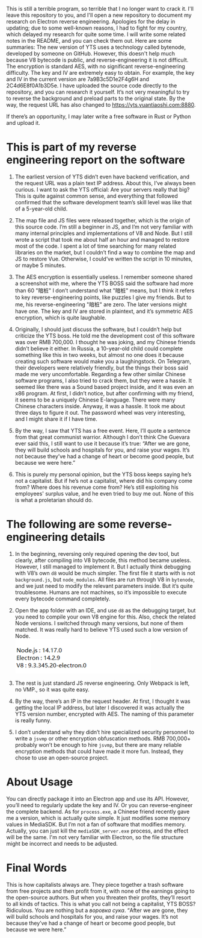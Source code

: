 This is still a terrible program, so terrible that I no longer want to crack it. I'll leave this repository to you, and I'll open a new repository to document my research on Electron reverse engineering.
Apologies for the delay in updating; due to some well-known reasons, I had to fight for my country, which delayed my research for quite some time. I will write some related notes in the README, and you can check them out.
Here are some summaries: The new version of YTS uses a technology called bytenode, developed by someone on GitHub. However, this doesn't help much because V8 bytecode is public, and reverse-engineering it is not difficult.
The encryption is standard AES, with no significant reverse-engineering difficulty. The key and IV are extremely easy to obtain. For example, the key and IV in the current version are 7a9B3c5D1e2F4g6H and 2C4d6E8f0A1b3D5e.
I have uploaded the source code directly to the repository, and you can research it yourself. It’s not very meaningful to try to reverse the background and preload parts to the original state.
By the way, the request URL has also changed to https://yts.yuantiaoshi.com:8880.

If there’s an opportunity, I may later write a free software in Rust or Python and upload it.

# This is part of my reverse engineering report on the software

1. The earliest version of YTS didn’t even have backend verification, and the request URL was a plain text IP address. About this, I’ve always been curious. I want to ask the YTS official: Are your servers really that big? This is quite against common sense, and everything that followed confirmed that the software development team’s skill level was like that of a 5-year-old child.
   
2. The map file and JS files were released together, which is the origin of this source code. I’m still a beginner in JS, and I’m not very familiar with many internal principles and implementations of V8 and Node. But I still wrote a script that took me about half an hour and managed to restore most of the code. I spent a lot of time searching for many related libraries on the market, but I couldn’t find a way to combine the map and JS to restore Vue. Otherwise, I could’ve written the script in 10 minutes, or maybe 5 minutes.

3. The AES encryption is essentially useless. I remember someone shared a screenshot with me, where the YTS BOSS said the software had more than 60 "暗桩" I don’t understand what "暗桩" means, but I think it refers to key reverse-engineering points, like puzzles I give my friends. But to me, his reverse-engineering "暗桩" are zero. The later versions might have one. The key and IV are stored in plaintext, and it’s symmetric AES encryption, which is quite laughable.

4. Originally, I should just discuss the software, but I couldn’t help but criticize the YTS boss. He told me the development cost of this software was over RMB 700,000. I thought he was joking, and my Chinese friends didn’t believe it either. In Russia, a 10-year-old child could complete something like this in two weeks, but almost no one does it because creating such software would make you a laughingstock. On Telegram, their developers were relatively friendly, but the things their boss said made me very uncomfortable. Regarding a few other similar Chinese software programs, I also tried to crack them, but they were a hassle. It seemed like there was a Sound based project inside, and it was even an x86 program. At first, I didn’t notice, but after confirming with my friend, it seems to be a uniquely Chinese E-language. There were many Chinese characters inside. Anyway, it was a hassle. It took me about three days to figure it out. The password wheel was very interesting, and I might share it if I have time.

5. By the way, I saw that YTS has a free event. Here, I’ll quote a sentence from that great communist warrior. Although I don’t think Che Guevara ever said this, I still want to use it because it’s true:
   “After we are gone, they will build schools and hospitals for you, and raise your wages. It’s not because they’ve had a change of heart or become good people, but because we were here.”

6. This is purely my personal opinion, but the YTS boss keeps saying he’s not a capitalist. But if he’s not a capitalist, where did his company come from? Where does his revenue come from? He’s still exploiting his employees' surplus value, and he even tried to buy me out. None of this is what a proletarian should do.

# The following are some reverse-engineering details

1. In the beginning, reversing only required opening the dev tool, but clearly, after compiling into V8 bytecode, this method became useless. However, I still managed to implement it. But I actually think debugging with V8’s own `d8` would be much simpler. The first file it starts with is not `background.js`, but `node_modules`. All files are run through V8 in `bytenode`, and we just need to modify the relevant parameters inside. But it’s quite troublesome. Humans are not machines, so it’s impossible to execute every bytecode command completely.

2. Open the app folder with an IDE, and use `d8` as the debugging target, but you need to compile your own V8 engine for this. Also, check the related Node versions. I switched through many versions, but none of them matched. It was really hard to believe YTS used such a low version of Node.  
   ![截图](./versionInfo.png)

3. The rest is just standard JS reverse engineering. Only Webpack is left, no VMP., so it was quite easy.

4. By the way, there’s an IP in the request header. At first, I thought it was getting the local IP address, but later I discovered it was actually the YTS version number, encrypted with AES. The naming of this parameter is really funny.

5. I don’t understand why they didn’t hire specialized security personnel to write a `jsvmp` or other encryption obfuscation methods. RMB 700,000+ probably won’t be enough to hire `jsvmp`, but there are many reliable encryption methods that could have made it more fun. Instead, they chose to use an open-source project.

# About Usage

You can directly package it into an Electron app and use its API. However, you’ll need to regularly update the key and IV. Or you can reverse-engineer the complete backend. As for `process.exe`, a Chinese friend recently gave me a version, which is actually quite simple. It just modifies some memory values in MediaSDK. But I’m not a fan of software that modifies memory. Actually, you can just kill the `mediaSDK_server.exe` process, and the effect will be the same.
I'm not very familiar with Electron, so the file structure might be incorrect and needs to be adjusted.

# Final Words

This is how capitalists always are. They piece together a trash software from free projects and then profit from it, with none of the earnings going to the open-source authors. But when you threaten their profits, they’ll resort to all kinds of tactics. This is what you call not being a capitalist, YTS BOSS? Ridiculous. You are nothing but a *воровка сука*.
“After we are gone, they will build schools and hospitals for you, and raise your wages. It’s not because they’ve had a change of heart or become good people, but because we were here.”
